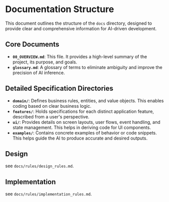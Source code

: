 # Documentation Structure

This document outlines the structure of the `docs` directory, designed to provide clear and comprehensive information for AI-driven development.

## Core Documents

-   **`00_OVERVIEW.md`**: This file. It provides a high-level summary of the project, its purpose, and goals.
-   **`glossary.md`**: A glossary of terms to eliminate ambiguity and improve the precision of AI inference.

## Detailed Specification Directories

-   **`domain/`**: Defines business rules, entities, and value objects. This enables coding based on clear business logic.
-   **`features/`**: Holds specifications for each distinct application feature, described from a user's perspective.
-   **`ui/`**: Provides details on screen layouts, user flows, event handling, and state management. This helps in deriving code for UI components.
-   **`examples/`**: Contains concrete examples of behavior or code snippets. This helps guide the AI to produce accurate and desired outputs.

## Design

see `docs/rules/design_rules.md`.

## Implementation

see `docs/rules/implementation_rules.md`.